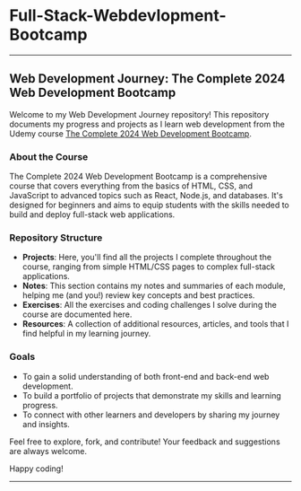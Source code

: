 # Full-Stack-Webdevlopment-Bootcamp
---

## Web Development Journey: The Complete 2024 Web Development Bootcamp

Welcome to my Web Development Journey repository! This repository documents my progress and projects as I learn web development from the Udemy course [The Complete 2024 Web Development Bootcamp](https://www.udemy.com/course/the-complete-web-development-bootcamp/).

### About the Course

The Complete 2024 Web Development Bootcamp is a comprehensive course that covers everything from the basics of HTML, CSS, and JavaScript to advanced topics such as React, Node.js, and databases. It's designed for beginners and aims to equip students with the skills needed to build and deploy full-stack web applications.

### Repository Structure

- **Projects**: Here, you'll find all the projects I complete throughout the course, ranging from simple HTML/CSS pages to complex full-stack applications.
- **Notes**: This section contains my notes and summaries of each module, helping me (and you!) review key concepts and best practices.
- **Exercises**: All the exercises and coding challenges I solve during the course are documented here.
- **Resources**: A collection of additional resources, articles, and tools that I find helpful in my learning journey.

### Goals

- To gain a solid understanding of both front-end and back-end web development.
- To build a portfolio of projects that demonstrate my skills and learning progress.
- To connect with other learners and developers by sharing my journey and insights.

Feel free to explore, fork, and contribute! Your feedback and suggestions are always welcome.

Happy coding!

---
